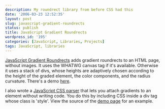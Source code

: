 ```yaml
---
description: My roundrect library from before CSS had this
date: '2006-03-23 12:52:35'
layout: post
slug: javascript-gradient-roundrects
status: publish
title: JavaScript Gradient Roundrects
wordpress_id: '195'
categories: [JavaScript, Libraries, Projects]
tags: JavaScript, libraries
---
```


[JavaScript Gradient Roundrects](/sources/javascript/docs/gradients) adds gradient roundrects to an HTML page, without images.  It uses the WHATWG canvas tag if it's available.  Otherwise it uses a stack of divs, whose heights are adaptively chosen according to the height of the graded element, the color components, and the radius curvature.  There's a demo [here](/sources/javascript/demos/gradients.html).

I also wrote a [JavaScript CSS parser](/sources/javascript/docs/divstyle) that lets you attach gradients to an element without writing code.  You do this by including CSS inside a div tag whose class is 'style'.  View the source of the [demo page](/sources/javascript/demos/gradients.html) for an example.
